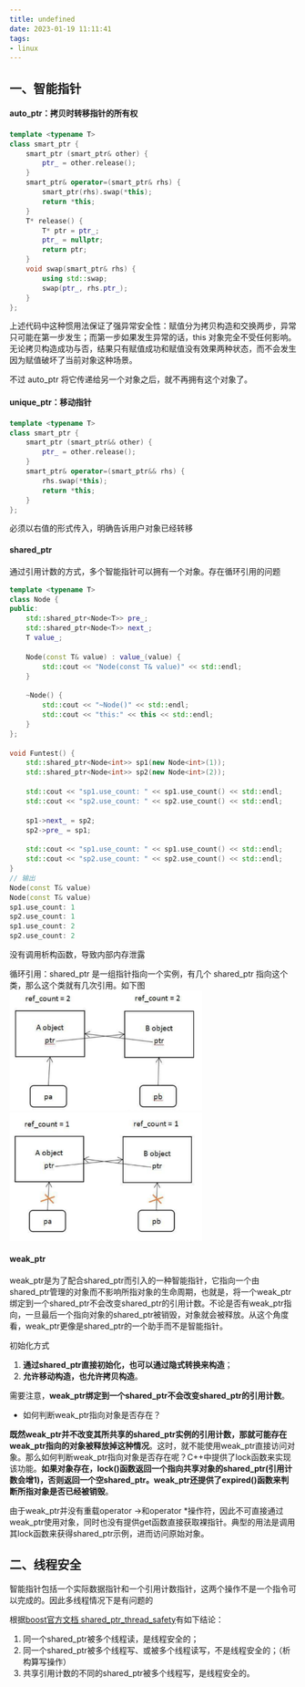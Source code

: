 ```yaml
---
title: undefined
date: 2023-01-19 11:11:41
tags:
- linux
---
```


## 一、智能指针

#### auto_ptr：拷贝时转移指针的所有权

```c++
template <typename T>
class smart_ptr {
	smart_ptr (smart_ptr& other) {
		ptr_ = other.release();
	}
	smart_ptr& operator=(smart_ptr& rhs) {
		smart_ptr(rhs).swap(*this);
		return *this;
	}
	T* release() {
		T* ptr = ptr_;
		ptr_ = nullptr;
		return ptr;
	}
	void swap(smart_ptr& rhs) {
		using std::swap;
		swap(ptr_, rhs.ptr_);
	}
};
```

上述代码中这种惯用法保证了强异常安全性：赋值分为拷贝构造和交换两步，异常只可能在第一步发生；而第一步如果发生异常的话，this 对象完全不受任何影响。无论拷贝构造成功与否，结果只有赋值成功和赋值没有效果两种状态，而不会发生因为赋值破坏了当前对象这种场景。

不过 auto_ptr 将它传递给另一个对象之后，就不再拥有这个对象了。

#### unique_ptr：移动指针

```c++
template <typename T> 
class smart_ptr {
	smart_ptr (smart_ptr&& other) {
		ptr_ = other.release();
	}
	smart_ptr& operator=(smart_ptr&& rhs) {
		rhs.swap(*this);
		return *this;
	}
};
```

必须以右值的形式传入，明确告诉用户对象已经转移

#### shared_ptr

通过引用计数的方式，多个智能指针可以拥有一个对象。存在循环引用的问题

```c++
template <typename T>
class Node {
public:
    std::shared_ptr<Node<T>> pre_;
    std::shared_ptr<Node<T>> next_;
    T value_;

    Node(const T& value) : value_(value) {
        std::cout << "Node(const T& value)" << std::endl;
    }

    ~Node() {
        std::cout << "~Node()" << std::endl;
        std::cout << "this:" << this << std::endl;
    }
};

void Funtest() {
    std::shared_ptr<Node<int>> sp1(new Node<int>(1));
    std::shared_ptr<Node<int>> sp2(new Node<int>(2));

    std::cout << "sp1.use_count: " << sp1.use_count() << std::endl; 
    std::cout << "sp2.use_count: " << sp2.use_count() << std::endl; 

    sp1->next_ = sp2;
    sp2->pre_ = sp1;

    std::cout << "sp1.use_count: " << sp1.use_count() << std::endl;
    std::cout << "sp2.use_count: " << sp2.use_count() << std::endl;
}
// 输出
Node(const T& value)
Node(const T& value)
sp1.use_count: 1
sp2.use_count: 1
sp1.use_count: 2
sp2.use_count: 2
```

没有调用析构函数，导致内部内存泄露

循环引用：shared_ptr 是一组指针指向一个实例，有几个 shared_ptr 指向这个类，那么这个类就有几次引用。如下图
<img src="./image/shared_ptr1.png" style="zoom:33%;" />  <img src="./image/shared_ptr2.png" style="zoom:33%;" />

#### weak_ptr

weak_ptr是为了配合shared_ptr而引入的一种智能指针，它指向一个由shared_ptr管理的对象而不影响所指对象的生命周期，也就是，将一个weak_ptr绑定到一个shared_ptr不会改变shared_ptr的引用计数。不论是否有weak_ptr指向，一旦最后一个指向对象的shared_ptr被销毁，对象就会被释放。从这个角度看，weak_ptr更像是shared_ptr的一个助手而不是智能指针。

初始化方式

1. **通过shared_ptr直接初始化，也可以通过隐式转换来构造**；
2. **允许移动构造，也允许拷贝构造**。

需要注意，**weak_ptr绑定到一个shared_ptr不会改变shared_ptr的引用计数**。

- 如何判断weak_ptr指向对象是否存在？

**既然weak_ptr并不改变其所共享的shared_ptr实例的引用计数，那就可能存在weak_ptr指向的对象被释放掉这种情况**。这时，就不能使用weak_ptr直接访问对象。那么如何判断weak_ptr指向对象是否存在呢？C++中提供了lock函数来实现该功能。**如果对象存在，lock()函数返回一个指向共享对象的shared_ptr(引用计数会增1)，否则返回一个空shared_ptr。weak_ptr还提供了expired()函数来判断所指对象是否已经被销毁**。

由于weak_ptr并没有重载operator ->和operator *操作符，因此不可直接通过weak_ptr使用对象，同时也没有提供get函数直接获取裸指针。典型的用法是调用其lock函数来获得shared_ptr示例，进而访问原始对象。

## 二、线程安全

智能指针包括一个实际数据指针和一个引用计数指针，这两个操作不是一个指令可以完成的。因此多线程情况下是有问题的

根据[boost官方文档 shared_ptr_thread_safety](https://links.jianshu.com/go?to=https%3A%2F%2Fwww.boost.org%2Fdoc%2Flibs%2F1_73_0%2Flibs%2Fsmart_ptr%2Fdoc%2Fhtml%2Fsmart_ptr.html%23shared_ptr_thread_safety)有如下结论：

1. 同一个shared_ptr被多个线程读，是线程安全的；
2. 同一个shared_ptr被多个线程写、或被多个线程读写，不是线程安全的；（析构算写操作）
3. 共享引用计数的不同的shared_ptr被多个线程写，是线程安全的。





















